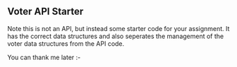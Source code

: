 ## Voter API Starter

Note this is not an API, but instead some starter code for your assignment. It has the correct data structures and also seperates the management of the voter data structures from the API code.

You can thank me later :-